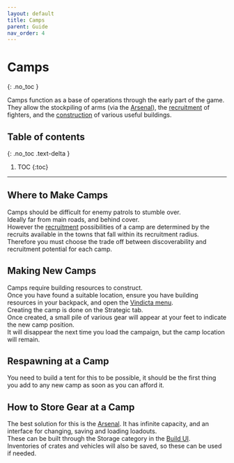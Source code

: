 ```yaml
---
layout: default
title: Camps
parent: Guide
nav_order: 4
---
```


# Camps
{: .no_toc }

Camps function as a base of operations through the early part of the game.  
They allow the stockpiling of arms (via the [Arsenal](arsenal)), the [recruitment](recruitment) of fighters, 
and the [construction](building) of various useful buildings.

## Table of contents
{: .no_toc .text-delta }

1. TOC
{:toc}

---

## Where to Make Camps

Camps should be difficult for enemy patrols to stumble over.  
Ideally far from main roads, and behind cover.  
However the [recruitment](recruitment) possibilities of a camp are determined by the recruits available in the towns that fall within its 
recruitment radius.  
Therefore you must choose the trade off between discoverability and recruitment potential for each camp.  

## Making New Camps

Camps require building resources to construct.  
Once you have found a suitable location, ensure you have building resources in your backpack, and open the [Vindicta menu](menu).  
Creating the camp is done on the Strategic tab.  
Once created, a small pile of various gear will appear at your feet to indicate the new camp position.  
It will disappear the next time you load the campaign, but the camp location will remain.  

## Respawning at a Camp

You need to build a tent for this to be possible, it should be the first thing you add to any new camp as soon as you can afford it.  

## How to Store Gear at a Camp

The best solution for this is the [Arsenal](arsenal). It has infinite capacity, and an interface for changing, saving and loading loadouts.  
These can be built through the Storage category in the [Build UI](building).  
Inventories of crates and vehicles will also be saved, so these can be used if needed.  
